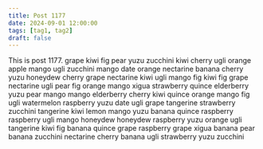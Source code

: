 ```yaml
---
title: Post 1177
date: 2024-09-01 12:00:00
tags: [tag1, tag2]
draft: false
---
```

This is post 1177.
grape
kiwi
fig
pear
yuzu
zucchini
kiwi
cherry
ugli
orange
apple
mango
ugli
zucchini
mango
date
orange
nectarine
banana
cherry
yuzu
honeydew
cherry
grape
nectarine
kiwi
ugli
mango
fig
kiwi
fig
grape
nectarine
ugli
pear
fig
orange
mango
xigua
strawberry
quince
elderberry
yuzu
pear
mango
mango
elderberry
cherry
kiwi
quince
orange
mango
fig
ugli
watermelon
raspberry
yuzu
date
ugli
grape
tangerine
strawberry
zucchini
tangerine
kiwi
lemon
mango
yuzu
banana
quince
raspberry
raspberry
ugli
mango
honeydew
honeydew
raspberry
yuzu
orange
ugli
tangerine
kiwi
fig
banana
quince
grape
raspberry
grape
xigua
banana
pear
banana
zucchini
nectarine
cherry
banana
ugli
strawberry
yuzu
zucchini
